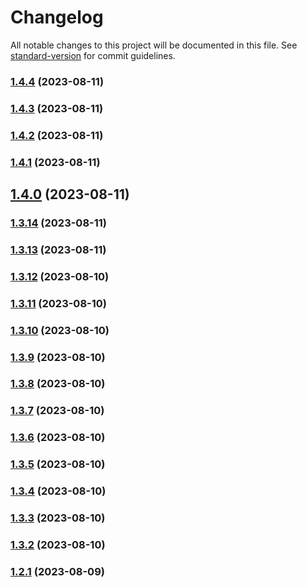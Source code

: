 # Changelog

All notable changes to this project will be documented in this file. See [standard-version](https://github.com/conventional-changelog/standard-version) for commit guidelines.

### [1.4.4](https://github.com/Hybes/blitz-for-league-only/compare/v1.4.3...v1.4.4) (2023-08-11)

### [1.4.3](https://github.com/Hybes/blitz-for-league-only/compare/v1.4.2...v1.4.3) (2023-08-11)

### [1.4.2](https://github.com/Hybes/blitz-for-league-only/compare/v1.4.1...v1.4.2) (2023-08-11)

### [1.4.1](https://github.com/Hybes/blitz-for-league-only/compare/v1.4.0...v1.4.1) (2023-08-11)

## [1.4.0](https://github.com/Hybes/blitz-for-league-only/compare/v1.3.14...v1.4.0) (2023-08-11)

### [1.3.14](https://github.com/Hybes/blitz-for-league-only/compare/v1.3.13...v1.3.14) (2023-08-11)

### [1.3.13](https://github.com/Hybes/blitz-for-league-only/compare/v1.3.12...v1.3.13) (2023-08-11)

### [1.3.12](https://github.com/Hybes/blitz-for-league-only/compare/v1.3.11...v1.3.12) (2023-08-10)

### [1.3.11](https://github.com/Hybes/blitz-for-league-only/compare/v1.3.10...v1.3.11) (2023-08-10)

### [1.3.10](https://github.com/Hybes/blitz-for-league-only/compare/v1.3.9...v1.3.10) (2023-08-10)

### [1.3.9](https://github.com/Hybes/blitz-for-league-only/compare/v1.3.8...v1.3.9) (2023-08-10)

### [1.3.8](https://github.com/Hybes/blitz-for-league-only/compare/v1.3.7...v1.3.8) (2023-08-10)

### [1.3.7](https://github.com/Hybes/blitz-for-league-only/compare/v1.3.6...v1.3.7) (2023-08-10)

### [1.3.6](https://github.com/Hybes/blitz-for-league-only/compare/v1.3.5...v1.3.6) (2023-08-10)

### [1.3.5](https://github.com/Hybes/blitz-for-league-only/compare/v1.3.4...v1.3.5) (2023-08-10)

### [1.3.4](https://github.com/Hybes/blitz-for-league-only/compare/v1.3.3...v1.3.4) (2023-08-10)

### [1.3.3](https://github.com/Hybes/blitz-for-league-only/compare/v1.3.2...v1.3.3) (2023-08-10)

### [1.3.2](https://github.com/Hybes/blitz-for-league-only/compare/v1.2.1...v1.3.2) (2023-08-10)

### [1.2.1](https://github.com/Hybes/blitz-for-league-only/compare/v1.2.0...v1.2.1) (2023-08-09)
